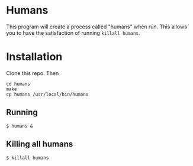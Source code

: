 Humans
======

This program will create a process called "humans" when run. This allows you to have the satisfaction of running `killall humans`.

Installation
============

Clone this repo. Then

	cd humans
	make
	cp humans /usr/local/bin/humans

Running
-------

	$ humans &

Killing all humans
------------------

	$ killall humans
	